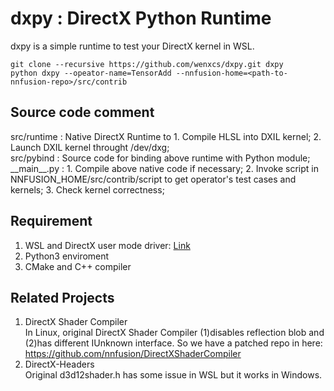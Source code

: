 # dxpy : DirectX Python Runtime
dxpy is a simple runtime to test your DirectX kernel in WSL.    
```shell
git clone --recursive https://github.com/wenxcs/dxpy.git dxpy
python dxpy --opeator-name=TensorAdd --nnfusion-home=<path-to-nnfusion-repo>/src/contrib
```
## Source code comment
src/runtime : Native DirectX Runtime to 1. Compile HLSL into DXIL kernel; 2. Launch DXIL kernel throught /dev/dxg;   
src/pybind : Source code for binding above runtime with Python module;   
\_\_main\_\_.py : 1. Compile above native code if necessary; 2. Invoke script in NNFUSION_HOME/src/contrib/script to get operator's test cases and kernels; 3. Check kernel correctness;   

## Requirement
1. WSL and DirectX user mode driver: [Link](https://devblogs.microsoft.com/directx/directx-heart-linux/)
2. Python3 enviroment
3. CMake and C++ compiler

## Related Projects
1. DirectX Shader Compiler   
In Linux, original DirectX Shader Compiler (1)disables reflection blob and (2)has different IUnknown interface. So we have a patched repo in here: https://github.com/nnfusion/DirectXShaderCompiler
2. DirectX-Headers   
Original d3d12shader.h has some issue in WSL but it works in Windows.

